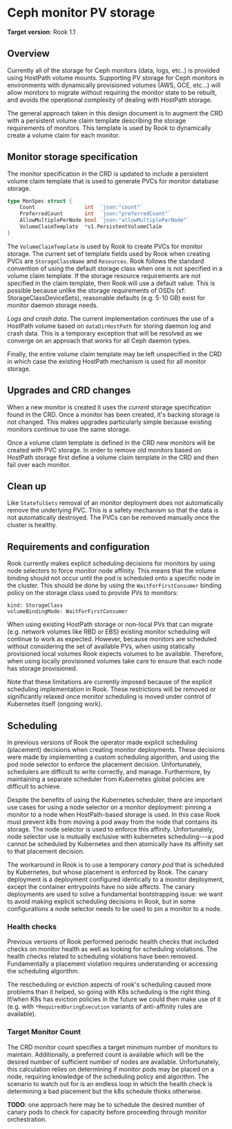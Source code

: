 # Ceph monitor PV storage

**Target version**: Rook 1.1

## Overview

Currently all of the storage for Ceph monitors (data, logs, etc..) is provided
using HostPath volume mounts. Supporting PV storage for Ceph monitors in
environments with dynamically provisioned volumes (AWS, GCE, etc...) will allow
monitors to migrate without requiring the monitor state to be rebuilt, and
avoids the operational complexity of dealing with HostPath storage.

The general approach taken in this design document is to augment the CRD with a
persistent volume claim template describing the storage requirements of
monitors. This template is used by Rook to dynamically create a volume claim for
each monitor.

## Monitor storage specification

The monitor specification in the CRD is updated to include a persistent volume
claim template that is used to generate PVCs for monitor database storage.

```go
type MonSpec struct {
	Count                int  `json:"count"`
	PreferredCount       int  `json:"preferredCount"`
	AllowMultiplePerNode bool `json:"allowMultiplePerNode"`
	VolumeClaimTemplate  *v1.PersistentVolumeClaim
}
```

The `VolumeClaimTemplate` is used by Rook to create PVCs for monitor storage.
The current set of template fields used by Rook when creating PVCs are
`StorageClassName` and `Resources`. Rook follows the standard convention of
using the default storage class when one is not specified in a volume claim
template. If the storage resource requirements are not specified in the claim
template, then Rook will use a default value. This is possible because unlike
the storage requirements of OSDs (xf: StorageClassDeviceSets), reasonable
defaults (e.g. 5-10 GB) exist for monitor daemon storage needs.

*Logs and crash data*. The current implementation continues the use of a
HostPath volume based on `dataDirHostPath` for storing daemon log and crash
data. This is a temporary exception that will be resolved as we converge on an
approach that works for all Ceph daemon types.

Finally, the entire volume claim template may be left unspecified in the CRD
in which case the existing HostPath mechanism is used for all monitor storage.

## Upgrades and CRD changes

When a new monitor is created it uses the _current_ storage specification found
in the CRD. Once a monitor has been created, it's backing storage is not
changed. This makes upgrades particularly simple because existing monitors
continue to use the same storage.

Once a volume claim template is defined in the CRD new monitors will be created
with PVC storage. In order to remove old monitors based on HostPath storage
first define a volume claim template in the CRD and then fail over each monitor.

## Clean up

Like `StatefulSets` removal of an monitor deployment does not automatically
remove the underlying PVC. This is a safety mechanism so that the data is not
automatically destroyed. The PVCs can be removed manually once the cluster is
healthy.

## Requirements and configuration

Rook currently makes explicit scheduling decisions for monitors by using node
selectors to force monitor node affinity. This means that the volume binding
should not occur until the pod is scheduled onto a specific node in the cluster.
This should be done by using the `WaitForFirstConsumer` binding policy on the
storage class used to provide PVs to monitors:

```
kind: StorageClass
volumeBindingMode: WaitForFirstConsumer
```

When using existing HostPath storage or non-local PVs that can migrate (e.g.
network volumes like RBD or EBS) existing monitor scheduling will continue to
work as expected. However, because monitors are scheduled without considering
the set of available PVs, when using statically provisioned local volumes Rook
expects volumes to be available. Therefore, when using locally provisioned
volumes take care to ensure that each node has storage provisioned.

Note that these limitations are currently imposed because of the explicit
scheduling implementation in Rook. These restrictions will be removed or
significantly relaxed once monitor scheduling is moved under control of Kubernetes
itself (ongoing work).

## Scheduling

In previous versions of Rook the operator made explicit scheduling (placement)
decisions when creating monitor deployments. These decisions were made by
implementing a custom scheduling algorithm, and using the pod node selector to
enforce the placement decision.  Unfortunately, schedulers are difficult to
write correctly, and manage.  Furthermore, by maintaining a separate scheduler
from Kubernetes global policies are difficult to achieve.

Despite the benefits of using the Kubernetes scheduler, there are important use
cases for using a node selector on a monitor deployment: pinning a monitor to a
node when HostPath-based storage is used. In this case Rook must prevent k8s
from moving a pod away from the node that contains its storage. The node
selector is used to enforce this affinity. Unfortunately, node selector use is
mutually exclusive with kubernetes scheduling---a pod cannot be scheduled by
Kubernetes and then atomically have its affinity set to that placement decision.

The workaround in Rook is to use a temporary _canary pod_ that is scheduled by
Kubernetes, but whose placement is enforced by Rook.  The canary deployment is a
deployment configured identically to a monitor deployment, except the container
entrypoints have no side affects. The canary deployments are used to solve a
fundamental bootstrapping issue: we want to avoid making explicit scheduling
decisions in Rook, but in some configurations a node selector needs to be used
to pin a monitor to a node.

### Health checks

Previous versions of Rook performed periodic health checks that included checks
on monitor health as well as looking for scheduling violations. The health
checks related to scheduling violations have been removed. Fundamentally a
placement violation requires understanding or accessing the scheduling algorithm.

The rescheduling or eviction aspects of rook's scheduling caused more problems
than it helped, so going with K8s scheduling is the right thing.  If/when K8s
has eviction policies in the future we could then make use of it (e.g. with
`*RequiredDuringExecution` variants of anti-affinity rules are available).

### Target Monitor Count

The CRD monitor count specifies a target minimum number of monitors to maintain.
Additionally, a preferred count is available which will be the desired number of
sufficient number of nodes are available. Unfortunately, this calculation
relies on determining if monitor pods may be placed on a node, requiring
knowledge of the scheduling policy and algorithm. The scenario to watch out for
is an endless loop in which the health check is determining a bad placement but
the k8s schedule thinks otherwise.

**TODO**: one approach here may be to schedule the desired number of canary pods
to check for capacity before proceeding through monitor orchestration.
